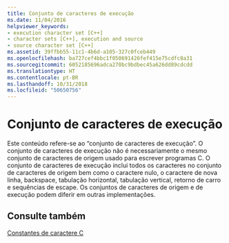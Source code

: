 ```yaml
---
title: Conjunto de caracteres de execução
ms.date: 11/04/2016
helpviewer_keywords:
- execution character set [C++]
- character sets [C++], execution and source
- source character set [C++]
ms.assetid: 39ffbb55-11c1-4b6d-a105-327c0fceb449
ms.openlocfilehash: ba727cef4bbc1f050691426fef415e75cdfc8a31
ms.sourcegitcommit: 6052185696adca270bc9bdbec45a626dd89cdcdd
ms.translationtype: HT
ms.contentlocale: pt-BR
ms.lasthandoff: 10/31/2018
ms.locfileid: "50650756"
---
```

# <a name="execution-character-set"></a>Conjunto de caracteres de execução

Este conteúdo refere-se ao “conjunto de caracteres de execução”. O conjunto de caracteres de execução não é necessariamente o mesmo conjunto de caracteres de origem usado para escrever programas C. O conjunto de caracteres de execução inclui todos os caracteres no conjunto de caracteres de origem bem como o caractere nulo, o caractere de nova linha, backspace, tabulação horizontal, tabulação vertical, retorno de carro e sequências de escape. Os conjuntos de caracteres de origem e de execução podem diferir em outras implementações.

## <a name="see-also"></a>Consulte também

[Constantes de caractere C](../c-language/c-character-constants.md)